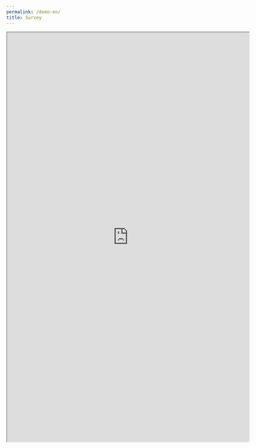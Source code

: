 ```yaml
---
permalink: /demo-en/
title: Survey
---
```


<section id='demo'>

<iframe src="https://docs.google.com/forms/d/e/1FAIpQLSfXhWiYLdner5kA42WhQ99DpifaEjnY9xng0Q10zqDzoHju6g/viewform?embedded=true" width="640px" height="1082px">Loading…</iframe>

</section>
